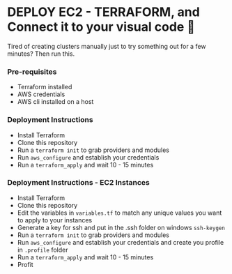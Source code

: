 # DEPLOY EC2 - TERRAFORM, and Connect it to your visual code  :space_invader:

Tired of creating clusters manually just to try something out for a few minutes? Then run this.

### Pre-requisites

* Terraform installed
* AWS credentials
* AWS cli installed on a host 

### Deployment Instructions 
* Install Terraform
* Clone this repository
* Run a ```terraform init``` to grab providers and modules
* Run ```aws_configure``` and establish your credentials
* Run a ```terraform_apply``` and wait 10 - 15 minutes
### Deployment Instructions - EC2 Instances
* Install Terraform
* Clone this repository
* Edit the variables in ```variables.tf``` to match any unique values you want to apply to your instances
* Generate a key for ssh and put in the .ssh folder on windows ```ssh-keygen```
* Run a ```terraform init``` to grab providers and modules
* Run ```aws_configure``` and establish your credentials and create you profile in ```.profile``` folder
* Run a ```terraform_apply``` and wait 10 - 15 minutes
* Profit